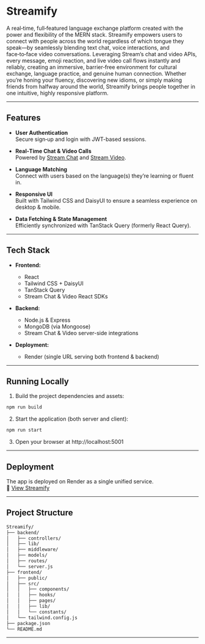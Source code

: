 #  Streamify

A real‑time, full‑featured language exchange platform created with the power and flexibility of the MERN stack. Streamify empowers users to connect with people across the world regardless of which tongue they speak—by seamlessly blending text chat, voice interactions, and face‑to‑face video conversations. Leveraging Stream’s chat and video APIs, every message, emoji reaction, and live video call flows instantly and reliably, creating an immersive, barrier‑free environment for cultural exchange, language practice, and genuine human connection. Whether you’re honing your fluency, discovering new idioms, or simply making friends from halfway around the world, Streamify brings people together in one intuitive, highly responsive platform.

---

##  Features

- **User Authentication**  
  Secure sign‑up and login with JWT-based sessions.

- **Real‑Time Chat & Video Calls**  
  Powered by [Stream Chat](https://getstream.io/chat/) and [Stream Video](https://getstream.io/video/).

- **Language Matching**  
  Connect with users based on the language(s) they’re learning or fluent in.

- **Responsive UI**  
  Built with Tailwind CSS and DaisyUI to ensure a seamless experience on desktop & mobile.

- **Data Fetching & State Management**  
  Efficiently synchronized with TanStack Query (formerly React Query).

---

##  Tech Stack

- **Frontend:**  
  - React  
  - Tailwind CSS + DaisyUI  
  - TanStack Query  
  - Stream Chat & Video React SDKs

- **Backend:**  
  - Node.js & Express  
  - MongoDB (via Mongoose)  
  - Stream Chat & Video server-side integrations

- **Deployment:**  
  - Render (single URL serving both frontend & backend)

---

##  Running Locally

1. Build the project dependencies and assets:

```bash
npm run build
```

2. Start the application (both server and client):

```bash
npm run start
```

3. Open your browser at http://localhost:5001

---

##  Deployment

The app is deployed on Render as a single unified service.  
🔗 [View Streamify](https://streamify-rb9i.onrender.com/)

---

## Project Structure

```bash
Streamify/
├── backend/
│   ├── controllers/
│   ├── lib/
│   ├── middleware/
│   ├── models/
│   ├── routes/
│   └── server.js
├── frontend/
│   ├── public/
│   ├── src/
│   │   ├── components/
│   │   ├── hooks/
│   │   ├── pages/
│   │   ├── lib/
│   │   └── constants/
│   └── tailwind.config.js
├── package.json
└── README.md
```

---
